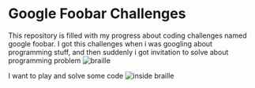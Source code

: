 # Google Foobar Challenges
This repository is filled with my progress about coding challenges named google foobar. I got this challenges when i was googling about programming stuff, and then suddenly i got invitation to solve about programming problem
![braille](https://user-images.githubusercontent.com/38213112/127672428-cc575dad-ca1f-4753-9124-4adafaf7ce6a.png)

I want to play and solve some code
![inside braille](https://user-images.githubusercontent.com/38213112/127672446-19d96c37-dfa3-46a7-9a16-08ebb120e6a8.png)
